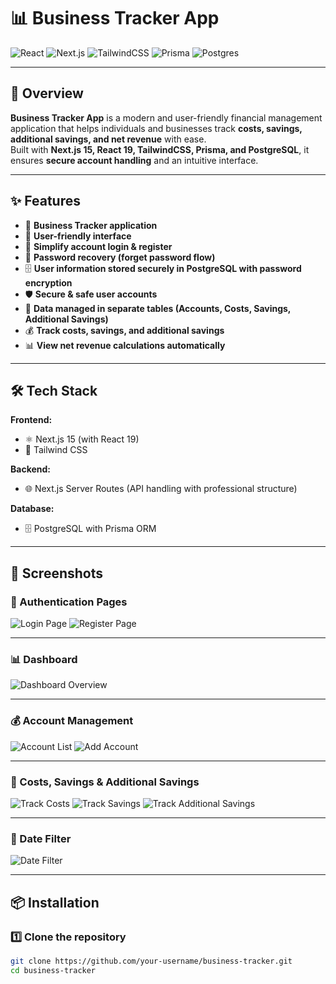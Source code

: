 # 📊 Business Tracker App

![React](https://img.shields.io/badge/React-19-blue?logo=react)
![Next.js](https://img.shields.io/badge/Next.js-15-black?logo=nextdotjs)
![TailwindCSS](https://img.shields.io/badge/TailwindCSS-3.4-blue?logo=tailwindcss)
![Prisma](https://img.shields.io/badge/Prisma-ORM-green?logo=prisma)
![Postgres](https://img.shields.io/badge/Postgres-15-blue?logo=postgresql)

---

## 🚀 Overview
**Business Tracker App** is a modern and user-friendly financial management application that helps individuals and businesses track **costs, savings, additional savings, and net revenue** with ease.  
Built with **Next.js 15, React 19, TailwindCSS, Prisma, and PostgreSQL**, it ensures **secure account handling** and an intuitive interface.

---

## ✨ Features
- 📌 **Business Tracker application**
- 🎨 **User-friendly interface**
- 🔐 **Simplify account login & register**
- 🔑 **Password recovery (forget password flow)**
- 🗄 **User information stored securely in PostgreSQL with password encryption**
- 🛡 **Secure & safe user accounts**
- 📂 **Data managed in separate tables (Accounts, Costs, Savings, Additional Savings)**
- 💰 **Track costs, savings, and additional savings**
- 📊 **View net revenue calculations automatically**

---

## 🛠 Tech Stack
**Frontend:**
- ⚛️ Next.js 15 (with React 19)
- 🎨 Tailwind CSS

**Backend:**
- 🌐 Next.js Server Routes (API handling with professional structure)

**Database:**
- 🗄 PostgreSQL with Prisma ORM

---

## 📸 Screenshots

### 🔐 Authentication Pages
![Login Page](https://via.placeholder.com/800x400.png?text=Login+Page+Example)
![Register Page](https://via.placeholder.com/800x400.png?text=Register+Page+Example)

---

### 📊 Dashboard
![Dashboard Overview](https://via.placeholder.com/800x400.png?text=Dashboard+Overview)

---

### 💰 Account Management
![Account List](https://via.placeholder.com/800x400.png?text=Account+List)
![Add Account](https://via.placeholder.com/800x400.png?text=Add+Account)

---

### 📂 Costs, Savings & Additional Savings
![Track Costs](https://via.placeholder.com/800x400.png?text=Track+Costs)
![Track Savings](https://via.placeholder.com/800x400.png?text=Track+Savings)
![Track Additional Savings](https://via.placeholder.com/800x400.png?text=Track+Additional+Savings)

---

### 📅 Date Filter
![Date Filter](https://via.placeholder.com/800x400.png?text=Date+Filter+Example)

---


## 📦 Installation

### 1️⃣ Clone the repository
```bash
git clone https://github.com/your-username/business-tracker.git
cd business-tracker
